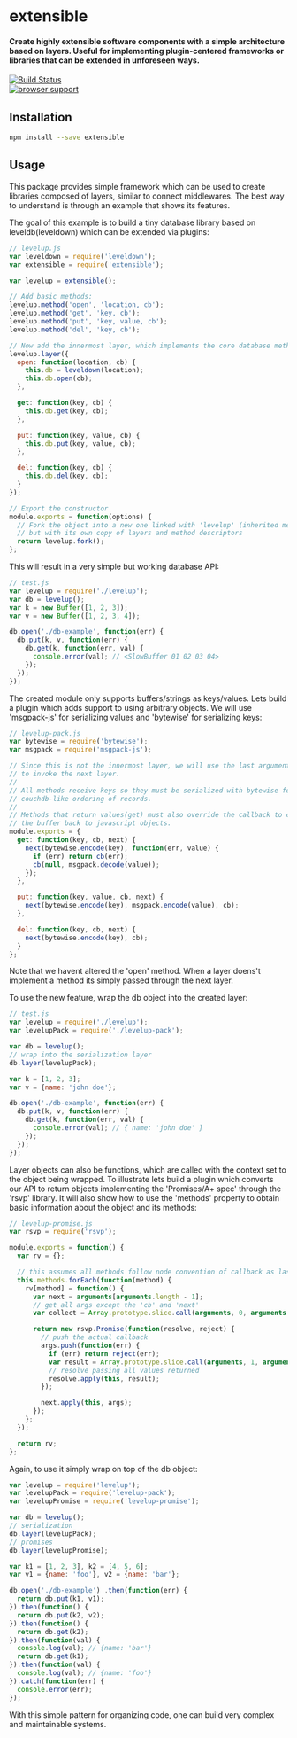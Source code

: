 # extensible

#### Create highly extensible software components with a simple architecture based on layers. Useful for implementing plugin-centered frameworks or libraries that can be extended in unforeseen ways.

[![Build Status](https://travis-ci.org/tarruda/node-extensible.png)](https://travis-ci.org/tarruda/node-extensible)
<br>
[![browser support](https://ci.testling.com/tarruda/node-extensible.png)](https://ci.testling.com/tarruda/node-extensible)


## Installation

```sh
npm install --save extensible
```

## Usage

This package provides simple framework which can be used to create libraries
composed of layers, similar to connect middlewares. The best way to understand
is through an example that shows its features.

The goal of this example is to build a tiny database library based on
leveldb(leveldown) which can be extended via plugins:

```js
// levelup.js
var leveldown = require('leveldown');
var extensible = require('extensible');

var levelup = extensible();

// Add basic methods:
levelup.method('open', 'location, cb');
levelup.method('get', 'key, cb');
levelup.method('put', 'key, value, cb');
levelup.method('del', 'key, cb');

// Now add the innermost layer, which implements the core database methods:
levelup.layer({
  open: function(location, cb) {
    this.db = leveldown(location);
    this.db.open(cb);
  },

  get: function(key, cb) {
    this.db.get(key, cb);
  },

  put: function(key, value, cb) {
    this.db.put(key, value, cb);
  },

  del: function(key, cb) {
    this.db.del(key, cb);
  }
});

// Export the constructor
module.exports = function(options) {
  // Fork the object into a new one linked with 'levelup' (inherited methods)
  // but with its own copy of layers and method descriptors
  return levelup.fork();
};
```

This will result in a very simple but working database API:

```js
// test.js
var levelup = require('./levelup');
var db = levelup();
var k = new Buffer([1, 2, 3]);
var v = new Buffer([1, 2, 3, 4]);

db.open('./db-example', function(err) {
  db.put(k, v, function(err) {
    db.get(k, function(err, val) {
      console.error(val); // <SlowBuffer 01 02 03 04>
    });
  });
});
```

The created module only supports buffers/strings as keys/values. Lets build a
plugin which adds support to using arbitrary objects.  We will use 'msgpack-js'
for serializing values and 'bytewise' for serializing keys:

```js
// levelup-pack.js
var bytewise = require('bytewise');
var msgpack = require('msgpack-js');

// Since this is not the innermost layer, we will use the last argument, 'next'
// to invoke the next layer.
//
// All methods receive keys so they must be serialized with bytewise for a
// couchdb-like ordering of records.
//
// Methods that return values(get) must also override the callback to convert
// the buffer back to javascript objects.
module.exports = {
  get: function(key, cb, next) {
    next(bytewise.encode(key), function(err, value) {
      if (err) return cb(err);
      cb(null, msgpack.decode(value));
    });
  },

  put: function(key, value, cb, next) {
    next(bytewise.encode(key), msgpack.encode(value), cb);
  },

  del: function(key, cb, next) {
    next(bytewise.encode(key), cb);
  }
};
```

Note that we havent altered the 'open' method. When a layer doens't implement a
method its simply passed through the next layer.

To use the new feature, wrap the db object into the created layer:

```js
// test.js
var levelup = require('./levelup');
var levelupPack = require('./levelup-pack');

var db = levelup();
// wrap into the serialization layer
db.layer(levelupPack);

var k = [1, 2, 3];
var v = {name: 'john doe'};

db.open('./db-example', function(err) {
  db.put(k, v, function(err) {
    db.get(k, function(err, val) {
      console.error(val); // { name: 'john doe' }
    });
  });
});
```

Layer objects can also be functions, which are called with the context set to
the object being wrapped. To illustrate lets build a plugin which converts our
API to return objects implementing the 'Promises/A+ spec' through the 'rsvp'
library. It will also show how to use the 'methods' property to obtain basic
information about the object and its methods:


```js
// levelup-promise.js
var rsvp = require('rsvp');

module.exports = function() {
  var rv = {};

  // this assumes all methods follow node convention of callback as last arg
  this.methods.forEach(function(method) {
    rv[method] = function() {
      var next = arguments[arguments.length - 1];
      // get all args except the 'cb' and 'next'
      var collect = Array.prototype.slice.call(arguments, 0, arguments.length - 2);

      return new rsvp.Promise(function(resolve, reject) {
        // push the actual callback
        args.push(function(err) {
          if (err) return reject(err);
          var result = Array.prototype.slice.call(arguments, 1, arguments.length);
          // resolve passing all values returned
          resolve.apply(this, result);
        });

        next.apply(this, args);
      });
    };
  });

  return rv;
};
```

Again, to use it simply wrap on top of the db object:

```js
var levelup = require('levelup');
var levelupPack = require('levelup-pack');
var levelupPromise = require('levelup-promise');

var db = levelup();
// serialization
db.layer(levelupPack);
// promises
db.layer(levelupPromise);

var k1 = [1, 2, 3], k2 = [4, 5, 6];
var v1 = {name: 'foo'}, v2 = {name: 'bar'};

db.open('./db-example') .then(function(err) {
  return db.put(k1, v1);
}).then(function() {
  return db.put(k2, v2);
}).then(function() {
  return db.get(k2);
}).then(function(val) {
  console.log(val); // {name: 'bar'}
  return db.get(k1);
}).then(function(val) {
  console.log(val); // {name: 'foo'}
}).catch(function(err) {
  console.error(err);
});
```

With this simple pattern for organizing code, one can build very complex and
maintainable systems.
